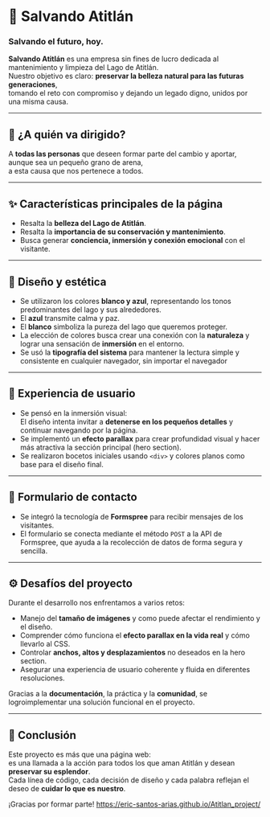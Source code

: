 # 🌊 Salvando Atitlán  
### Salvando el futuro, hoy.

**Salvando Atitlán** es una empresa sin fines de lucro dedicada al mantenimiento y limpieza del Lago de Atitlán.  
Nuestro objetivo es claro: **preservar la belleza  natural para las futuras generaciones**,  
tomando el reto con compromiso y dejando un legado digno, unidos por una misma causa.

---

## 🎯 ¿A quién va dirigido?

A **todas las personas** que deseen formar parte del cambio y aportar, aunque sea un pequeño grano de arena,  
a esta causa que nos pertenece a todos.

---

## ✨ Características principales de la página

- Resalta la **belleza del Lago de Atitlán**.
- Resalta la **importancia de su conservación y mantenimiento**.
- Busca generar **conciencia, inmersión y conexión emocional** con el visitante.

---

## 🎨 Diseño y estética

- Se utilizaron los colores **blanco y azul**, representando los tonos predominantes del lago y sus alrededores.
- El **azul** transmite calma y paz.
- El **blanco** simboliza la pureza del lago que queremos proteger.
- La elección de colores busca crear una conexión  con la **naturaleza** y lograr una sensación de **inmersión** en el entorno.
- Se usó la **tipografía del sistema** para mantener la lectura simple y  consistente en cualquier navegador, sin importar el navegador

---

## 🧠 Experiencia de usuario

- Se pensó en la inmersión visual:  
  El diseño intenta invitar a **detenerse en los pequeños detalles** y continuar navegando por la página.
- Se implementó un **efecto parallax** para crear profundidad visual y hacer más atractiva la sección principal (hero section).
- Se realizaron bocetos iniciales usando `<div>` y colores planos como base para el diseño final.

---

## 📝 Formulario de contacto

- Se integró la tecnología de **Formspree** para recibir mensajes de los visitantes.
- El formulario se conecta mediante el método `POST` a la API de Formspree, que ayuda a la recolección de datos de forma segura y sencilla.

---

## ⚙️ Desafíos del proyecto

Durante el desarrollo nos enfrentamos a varios retos:

- Manejo del **tamaño de imágenes** y como puede afectar  el rendimiento y el diseño.
- Comprender cómo funciona el **efecto parallax en la vida real** y cómo llevarlo al CSS.
- Controlar **anchos, altos y desplazamientos** no deseados en la hero section.
- Asegurar una experiencia de usuario coherente y fluida en diferentes resoluciones.

Gracias a la **documentación**, la práctica y la **comunidad**, se logroimplementar una solución funcional en el proyecto.

---

## 🌱 Conclusión

Este proyecto es más que una página web:  
es una llamada a la acción para todos los que aman Atitlán y desean **preservar su esplendor**.  
Cada línea de código, cada decisión de diseño y cada palabra reflejan el  deseo de **cuidar lo que es nuestro**.

¡Gracias por formar parte!
https://eric-santos-arias.github.io/Atitlan_project/

